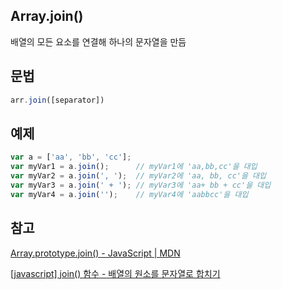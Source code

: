 ## Array.join()

배열의 모든 요소를 연결해 하나의 문자열을 만듬

## 문법

```jsx
arr.join([separator])
```

## 예제

```jsx
var a = ['aa', 'bb', 'cc'];
var myVar1 = a.join();      // myVar1에 'aa,bb,cc'을 대입
var myVar2 = a.join(', ');  // myVar2에 'aa, bb, cc'을 대입
var myVar3 = a.join(' + '); // myVar3에 'aa+ bb + cc'을 대입
var myVar4 = a.join('');    // myVar4에 'aabbcc'을 대입
```

## 참고

[Array.prototype.join() - JavaScript | MDN](https://developer.mozilla.org/ko/docs/Web/JavaScript/Reference/Global_Objects/Array/join)

[[javascript] join() 함수 - 배열의 원소를 문자열로 합치기](https://yeoncoding.tistory.com/46)
